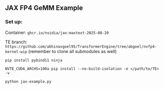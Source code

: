 ## JAX FP4 GeMM Example


### Set up:

Container: `ghcr.io/nvidia/jax:maxtext-2025-08-20`

TE branch: `https://github.com/abhinavgoel95/TransformerEngine/tree/abgoel/nvfp4-kernel-wip` (remember to clone all submodules as well)

```
pip install pybind11 ninja

NVTE_CUDA_ARCHS=100a pip install --no-build-isolation -e </path/to/TE> -v

python jax-example.py

```
